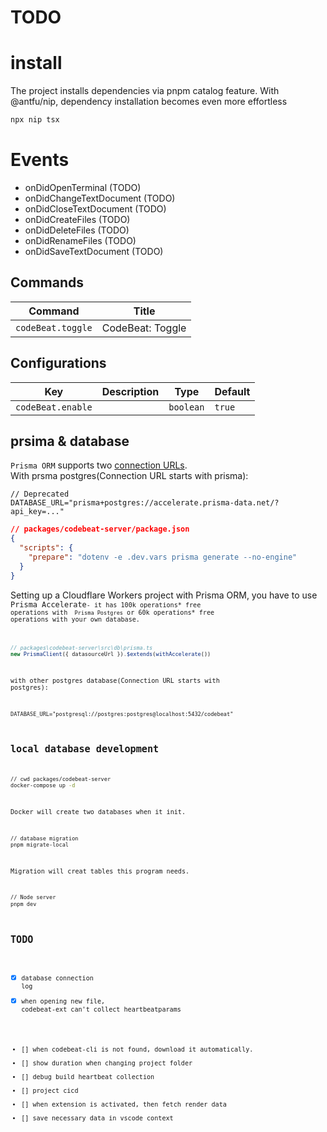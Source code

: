 # TODO
# install
The project installs dependencies via pnpm catalog feature. With @antfu/nip, dependency installation becomes even more effortless
```bash
npx nip tsx
```
# Events
- onDidOpenTerminal (TODO)
- onDidChangeTextDocument (TODO)
- onDidCloseTextDocument (TODO)
- onDidCreateFiles (TODO)
- onDidDeleteFiles (TODO)
- onDidRenameFiles (TODO)
- onDidSaveTextDocument (TODO)
## Commands

<!-- commands -->

| Command           | Title            |
| ----------------- | ---------------- |
| `codeBeat.toggle` | CodeBeat: Toggle |

<!-- commands -->

## Configurations

<!-- configs -->

| Key               | Description | Type      | Default |
| ----------------- | ----------- | --------- | ------- |
| `codeBeat.enable` |             | `boolean` | `true`  |

<!-- configs -->

## prsima & database
<code>Prisma ORM</code> supports two [connection URLs](https://www.prisma.io/docs/orm/reference/connection-urls).<br/>
With prsma postgres(Connection URL starts with prisma):
```env
// Deprecated
DATABASE_URL="prisma+postgres://accelerate.prisma-data.net/?api_key=..."
```
```json
// packages/codebeat-server/package.json
{
  "scripts": {
    "prepare": "dotenv -e .dev.vars prisma generate --no-engine"
  }
}
```
Setting up a Cloudflare Workers project with Prisma ORM, you have to use <code>Prisma Accelerate<code>- it has 100k operations* free operations with <code> Prisma Postgres</code> or 60k operations* free operations with your own database.
```ts
// packages\codebeat-server\src\db\prisma.ts
new PrismaClient({ datasourceUrl }).$extends(withAccelerate())
```
with other postgres database(Connection URL starts with postgres):
```env
DATABASE_URL="postgresql://postgres:postgres@localhost:5432/codebeat"
```

## local database development
```bash
// cwd packages/codebeat-server
docker-compose up -d
```
Docker will create two databases when it init.
```bash
// database migration
pnpm migrate-local
```
Migration will creat tables this program needs.
```bash
// Node server
pnpm dev
```

## TODO
- [x] database connection log
- [x] when opening new file, codebeat-ext can't collect heartbeatparams
- [] when codebeat-cli is not found, download it automatically.
- [] show duration when changing project folder
- [] debug build heartbeat collection
- [] project cicd
- [] when extension is activated, then fetch render data
- [] save necessary data in vscode context
